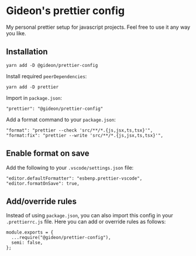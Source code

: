 # Gideon's prettier config

My personal prettier setup for javascript projects. Feel free to use it any way you like.

## Installation

```
yarn add -D @gideon/prettier-config
```

Install required `peerDependencies`:

```
yarn add -D prettier
```

Import in `package.json`:

```
"prettier": "@gideon/prettier-config"
```

Add a format command to your `package.json`:

```
"format": "prettier --check 'src/**/*.{js,jsx,ts,tsx}'",
"format:fix": "prettier --write 'src/**/*.{js,jsx,ts,tsx}'",
```

## Enable format on save

Add the following to your `.vscode/settings.json` file:

```
"editor.defaultFormatter": "esbenp.prettier-vscode",
"editor.formatOnSave": true,
```

## Add/override rules

Instead of using `package.json`, you can also import this config in your `.prettierrc.js` file. Here you can add or override rules as follows:

```
module.exports = {
  ...require("@gideon/prettier-config"),
  semi: false,
};
```
